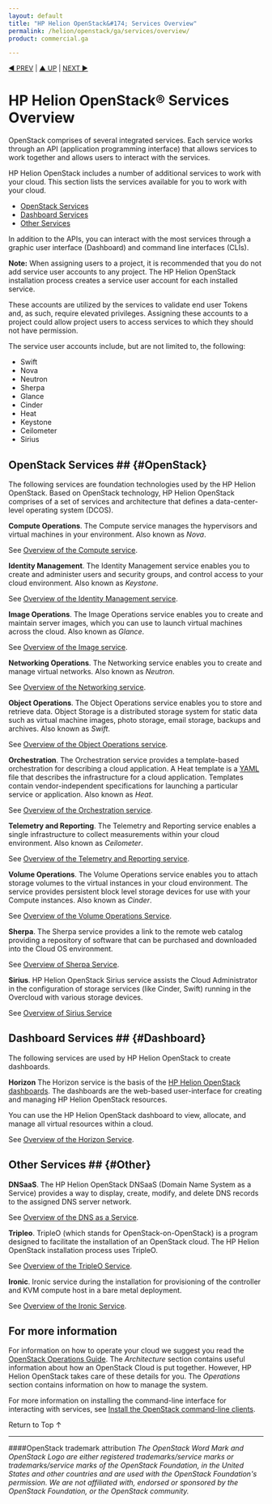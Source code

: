 ```yaml
---
layout: default
title: "HP Helion OpenStack&#174; Services Overview"
permalink: /helion/openstack/ga/services/overview/
product: commercial.ga

---
```

<!--PUBLISHED-->

<script>

function PageRefresh {
onLoad="window.refresh"
}

PageRefresh();

</script>


<p style="font-size: small;"> <a href="/helion/openstack/technical-overview/">&#9664; PREV</a> | <a href="/helion/openstack/">&#9650; UP</a> | <a href="/helion/openstack/support-matrix-beta/"> NEXT &#9654</a> </p>


# HP Helion OpenStack&reg; Services Overview #

OpenStack comprises of several integrated services. Each service works through an API (application programming interface) that allows services to work together and allows users to interact with the services.

HP Helion OpenStack includes a number of additional services to work with your cloud. This section lists the services available for you to work with your cloud.

- [OpenStack Services](#OpenStack)
- [Dashboard Services](#Dashboard)
- [Other Services](#Other)

In addition to the APIs, you can interact with the most services through a graphic user interface (Dashboard) and command line interfaces (CLIs).

**Note:** When assigning users to a project, it is recommended that you do not add service user accounts to any project. The HP Helion OpenStack installation process creates a service user account for each installed service. 

These accounts are utilized by the services to validate end user Tokens and, as such, require elevated privileges. 
Assigning these accounts to a project could allow project users to access services to which they should not have permission. 

The service user accounts include, but are not limited to, the following:

- Swift
- Nova
- Neutron
- Sherpa
- Glance
- Cinder
- Heat
- Keystone
- Ceilometer
- Sirius

## OpenStack Services ## {#OpenStack}

The following services are foundation technologies used by the HP Helion OpenStack. Based on OpenStack technology, HP Helion OpenStack comprises of a set of services and architecture that defines a data-center-level operating system (DCOS).

**Compute Operations**. The Compute service manages the hypervisors and virtual machines in your environment. Also known as *Nova*. 

See [Overview of the Compute service](/helion/openstack/ga/services/compute/overview).

**Identity Management**. The Identity Management service enables you to create and administer users and security groups, and control access to your cloud environment. Also known as *Keystone*.

See [Overview of the Identity Management service](/helion/openstack/ga/services/identity/overview).

**Image Operations**. The Image Operations service enables you to create and maintain server images, which you can use to launch virtual machines across the cloud. Also known as *Glance*.

See [Overview of the Image service](/helion/openstack/ga/services/imaging/overview).

**Networking Operations**. The Networking service enables you to create and manage virtual networks. Also known as *Neutron*.

See [Overview of the Networking service](/helion/openstack/ga/services/networking/overview).

**Object Operations**. The Object Operations service enables you to store and retrieve data. Object Storage is a distributed storage system for static data such as virtual machine images, photo storage, email storage, backups and archives. Also known as *Swift*.

See [Overview of the Object Operations service](/helion/openstack/ga/services/object/overview).

**Orchestration**. The Orchestration service provides a template-based orchestration for describing a cloud application. A Heat template is a [YAML](http://www.yaml.org/) file that describes the infrastructure for a cloud application. Templates contain vendor-independent specifications for launching a particular service or application.  Also known as *Heat*.

See [Overview of the Orchestration service](/helion/openstack/ga/services/orchestration/overview).

**Telemetry and Reporting**. The Telemetry and Reporting service enables a single infrastructure to collect measurements within your cloud environment.  Also known as *Ceilometer*.

See [Overview of the Telemetry and Reporting service](/helion/openstack/ga/services/reporting/overview).

**Volume Operations**. The Volume Operations service enables you to attach storage volumes to the virtual instances in your cloud environment. The service provides persistent block level storage devices for use with your Compute instances. Also known as *Cinder*.

See [Overview of the Volume Operations Service](/helion/openstack/ga/services/volume/overview).

**Sherpa**. The Sherpa service provides a link to the remote web catalog providing a repository of software that can be purchased and downloaded into the Cloud OS environment. 

See [Overview of Sherpa Service](/helion/openstack/ga/services/sherpa/overview).

**Sirius**. HP Helion OpenStack Sirius service assists the Cloud Administrator in the configuration of storage services (like Cinder, Swift) running in the Overcloud with various storage devices.

See [Overview of Sirius Service](/helion/openstack/ga/services/sirius/overview/)
## Dashboard Services ## {#Dashboard}

The following services are used by HP Helion OpenStack to create dashboards.

**Horizon** The Horizon service is the basis of the [HP Helion OpenStack dashboards](/helion/openstack/ga/dashboard/how-works/). The dashboards are the web-based user-interface for creating and managing HP Helion OpenStack resources.

You can use the HP Helion OpenStack dashboard to view, allocate, and manage all virtual resources within a cloud. 

See [Overview of the Horizon Service](/helion/openstack/ga/services/horizon/overview/).
<!-- Not in Commerical
**Loom**. The Loom service facilitates the comprehension and manipulation of complex systems using the Unity dashboard.

See [Overview of the Loom Service](/helion/openstack/ga/services/loom/overview/).
-->
## Other Services ## {#Other}

**DNSaaS**. The HP Helion OpenStack DNSaaS (Domain Name System as a Service) provides a way to display, create, modify, and delete DNS records to the assigned DNS server network. 

See [Overview of the DNS as a Service](/helion/openstack/ga/services/dns/overview/).

**Tripleo**. TripleO (which stands for OpenStack-on-OpenStack) is a program designed to facilitate the installation of an OpenStack cloud. The HP Helion OpenStack installation process uses TripleO.

See [Overview of the TripleO Service](/helion/openstack/ga/services/tripleo/overview/).

**Ironic**. Ironic service during the installation for provisioning of the controller and KVM compute host in a bare metal deployment.

See [Overview of the Ironic Service](/helion/openstack/ga/services/ironic/overview/).

## For more information ##

For information on how to operate your cloud we suggest you read the [OpenStack Operations Guide](http://docs.openstack.org/ops/). The *Architecture* section contains useful information about how an OpenStack Cloud is put together. However, HP Helion OpenStack takes care of these details for you. The *Operations* section contains information on how to manage the system.

For more information on installing the command-line interface for interacting with services, see [Install the OpenStack command-line clients](http://docs.openstack.org/user-guide/content/install_clients.html).


 <a href="#top" style="padding:14px 0px 14px 0px; text-decoration: none;"> Return to Top &#8593; </a>

----
####OpenStack trademark attribution
*The OpenStack Word Mark and OpenStack Logo are either registered trademarks/service marks or trademarks/service marks of the OpenStack Foundation, in the United States and other countries and are used with the OpenStack Foundation's permission. We are not affiliated with, endorsed or sponsored by the OpenStack Foundation, or the OpenStack community.*


<!-- Not in beta
Capability Tagging
The Capability Tagging service provides the ability to describe requirements and capabilities using a common ontology and to tag (or, assign) requirements and capabilities to cloud resources. Also known as Graffiti or Peer
/helion/openstack/ga/services/peer/getting-started/

## Value-Add Services ##

The following services are 

**Eden**. The Eden framework is used to build all the HP Helion OpenStack services. It provides common functionality across all services. 

Eden also provides scalability and manageability around services and a way to view and control how those services are performing

- [Overview of the Eden service](/helion/openstack/ga/services/eden/overview)

**Graffiti** The Graffiti service is a resource pool registry, which allows you to access your cloud environment. The Graffiti service allows for a hybrid cloud approach for sharing resources. For example, Graffiti enables you to use the HP Helion OpenStack environment in conjunction with your internal private cloud services. Also known as *Peer*.

- [Overview of the Graffiti service](/helion/openstack/ga/services/peer/overview)

**Eve**. Provisioning, templates, build around templates
provisioning service allowing you to create templates and provision those templates for infrastructure. This allows to take advantage of the orchestration feature in HP Helion OpenStack and OpenStack. Eve can be used across multiple clouds
The Eve service is an infrastructure topology provisioning service. Eve allows you to provision TOSCA-based infrastructure topology designs 

- [Overview of the Eve service](/helion/openstack/ga/services/eve/overview)

**Focus** Managing templates, binding documents, versioning. An internal service to manage the documents and templates. Versioning and document relationship is also a function provided by Focus.
the Topology Design Registry and Repository Service. Focus provides for persistent store and management of TOSCA-based templates.
- [Overview of the Compute service](/helion/openstack/ga/services/focus/overview)

-->